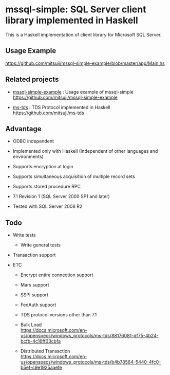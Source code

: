 # mssql-simple: SQL Server client library implemented in Haskell

This is a Haskell implementation of client library for Microsoft SQL Server.


## Usage Example

https://github.com/mitsuji/mssql-simple-example/blob/master/app/Main.hs


## Related projects

* [mssql-simple-example](https://github.com/mitsuji/mssql-simple-example)
  : Usage example of mssql-simple  
  https://github.com/mitsuji/mssql-simple-example
  
* [ms-tds](https://github.com/mitsuji/ms-tds)
  : TDS Protocol implemented in Haskell  
  https://github.com/mitsuji/ms-tds
  

## Advantage

* ODBC independent

* Implemented only with Haskell (Independent of other languages ​​and environments)

* Supports encryption at login

* Supports simultaneous acquisition of multiple record sets

* Supports stored procedure RPC

* 7.1 Revision 1 (SQL Server 2000 SP1 and later)

* Tested with SQL Server 2008 R2



## Todo

* Write tests
  * Write general tests
  

* Transaction support


* ETC
  * Encrypt entire connection support
  * Mars support
  * SSPI support
  * FedAuth support
  * TDS protocol versions other than 7.1

  * Bulk Load  
    https://docs.microsoft.com/en-us/openspecs/windows_protocols/ms-tds/88176081-df75-4b24-bcfb-4c16ff03cbfa

  * Distributed Transaction  
    https://docs.microsoft.com/en-us/openspecs/windows_protocols/ms-tds/b4b78564-5440-4fc0-b5ef-c9e1925aaefe

